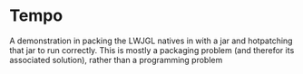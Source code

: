 # Tempo

A demonstration in packing the LWJGL natives in with a jar and hotpatching that jar to run correctly.
This is mostly a packaging problem (and therefor its associated solution), rather than a programming problem

